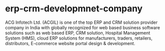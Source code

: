 # erp-crm-developmnet-company
ACG Infotech Ltd. (ACGIL) is one of the top ERP and CRM solution provider company in India with globally recognized   for web based   business software solutions such as web based ERP, CRM solution, Hospital Management System (HMS), cloud ERP solutions for manufacturers, traders, retailers, distributors, E-commerce website portal design &amp; development.  
